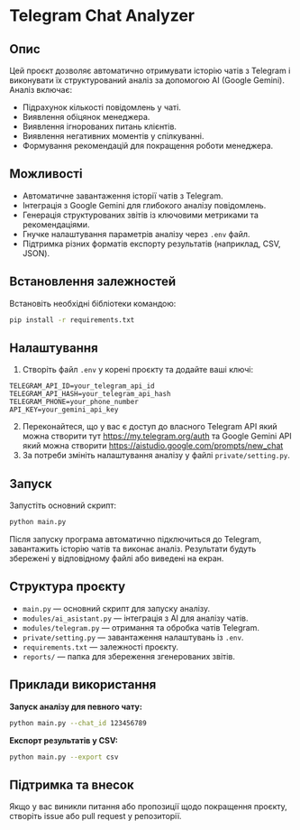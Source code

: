 # Telegram Chat Analyzer

## Опис

Цей проєкт дозволяє автоматично отримувати історію чатів з Telegram і виконувати їх структурований аналіз за допомогою AI (Google Gemini). Аналіз включає:

- Підрахунок кількості повідомлень у чаті.
- Виявлення обіцянок менеджера.
- Виявлення ігнорованих питань клієнтів.
- Виявлення негативних моментів у спілкуванні.
- Формування рекомендацій для покращення роботи менеджера.

## Можливості

- Автоматичне завантаження історії чатів з Telegram.
- Інтеграція з Google Gemini для глибокого аналізу повідомлень.
- Генерація структурованих звітів із ключовими метриками та рекомендаціями.
- Гнучке налаштування параметрів аналізу через `.env` файл.
- Підтримка різних форматів експорту результатів (наприклад, CSV, JSON).

## Встановлення залежностей

Встановіть необхідні бібліотеки командою:

```bash
pip install -r requirements.txt
```

## Налаштування

1. Створіть файл `.env` у корені проєкту та додайте ваші ключі:
  ```env
  TELEGRAM_API_ID=your_telegram_api_id
  TELEGRAM_API_HASH=your_telegram_api_hash
  TELEGRAM_PHONE=your_phone_number
  API_KEY=your_gemini_api_key
  ```
2. Переконайтеся, що у вас є доступ до власного Telegram API який можна створити тут https://my.telegram.org/auth та Google Gemini API який можна створити https://aistudio.google.com/prompts/new_chat
3. За потреби змініть налаштування аналізу у файлі `private/setting.py`.

## Запуск

Запустіть основний скрипт:

```bash
python main.py
```

Після запуску програма автоматично підключиться до Telegram, завантажить історію чатів та виконає аналіз. Результати будуть збережені у відповідному файлі або виведені на екран.

## Структура проєкту

- `main.py` — основний скрипт для запуску аналізу.
- `modules/ai_asistant.py` — інтеграція з AI для аналізу чатів.
- `modules/telegram.py` — отримання та обробка чатів Telegram.
- `private/setting.py` — завантаження налаштувань із `.env`.
- `requirements.txt` — залежності проєкту.
- `reports/` — папка для збереження згенерованих звітів.

## Приклади використання

**Запуск аналізу для певного чату:**
```bash
python main.py --chat_id 123456789
```

**Експорт результатів у CSV:**
```bash
python main.py --export csv
```

## Підтримка та внесок

Якщо у вас виникли питання або пропозиції щодо покращення проєкту, створіть issue або pull request у репозиторії.
